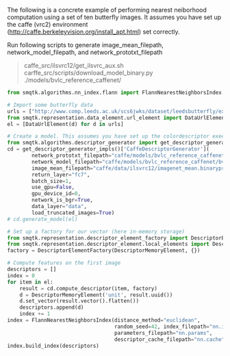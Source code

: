 The following is a concrete example of performing nearest neiborhood computation
using a set of ten butterfly images. It assumes you have set up the
caffe (vrc2) environment (http://caffe.berkeleyvision.org/install_apt.html)
set correctly.

Run following scripts to generate image_mean_filepath, network_model_filepath,
and network_prototxt_filepath

> caffe_src/ilsvrc12/get_ilsvrc_aux.sh
> carffe_src/scripts/download_model_binary.py  ./models/bvlc_reference_caffenet/

```python
from smqtk.algorithms.nn_index.flann import FlannNearestNeighborsIndex

# Import some butterfly data
urls = ["http://www.comp.leeds.ac.uk/scs6jwks/dataset/leedsbutterfly/examples/{:03d}.jpg".format(i) for i in range(1,11)]
from smqtk.representation.data_element.url_element import DataUrlElement
el = [DataUrlElement(d) for d in urls]

# Create a model. This assumes you have set up the colordescriptor executable.
from smqtk.algorithms.descriptor_generator import get_descriptor_generator_impls
cd = get_descriptor_generator_impls()['CaffeDescriptorGenerator'](
        network_prototxt_filepath="caffe/models/bvlc_reference_caffenet/deploy.prototxt",
        network_model_filepath="caffe/models/bvlc_reference_caffenet/bvlc_reference_caffenet.caffemodel",
        image_mean_filepath="caffe/data/ilsvrc12/imagenet_mean.binaryproto",
        return_layer="fc7",
        batch_size=1,
        use_gpu=False,
        gpu_device_id=0,
        network_is_bgr=True,
        data_layer="data",
        load_truncated_images=True)
# cd.generate_model(el)

# Set up a factory for our vector (here in-memory storage)
from smqtk.representation.descriptor_element_factory import DescriptorElementFactory
from smqtk.representation.descriptor_element.local_elements import DescriptorMemoryElement
factory = DescriptorElementFactory(DescriptorMemoryElement, {})

# Compute features on the first image
descriptors = []
index = 0
for item in el:
    result = cd.compute_descriptor(item, factory)
    d = DescriptorMemoryElement('unit', result.uuid())
    d.set_vector(result.vector().flatten())
    descriptors.append(d)
    index += 1
index = FlannNearestNeighborsIndex(distance_method="euclidean",
                                   random_seed=42, index_filepath="nn.index",
                                   parameters_filepath="nn.params",
                                   descriptor_cache_filepath="nn.cache")
index.build_index(descriptors)
```
